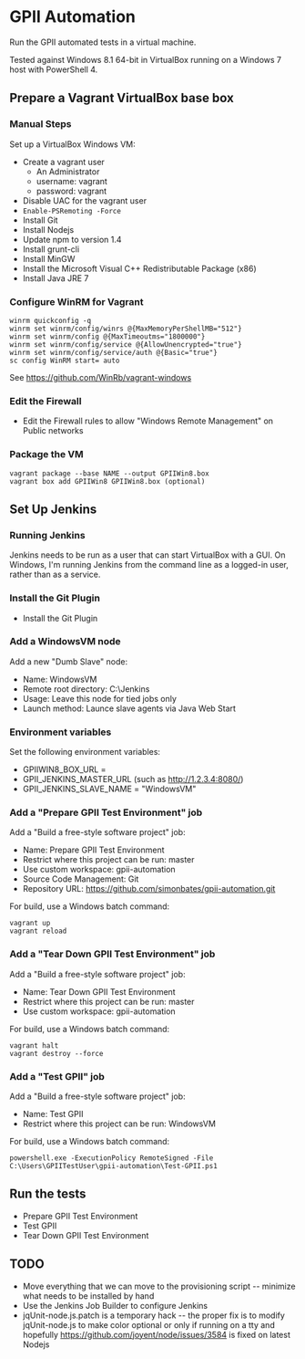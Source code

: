 GPII Automation
===============

Run the GPII automated tests in a virtual machine.

Tested against Windows 8.1 64-bit in VirtualBox running on a Windows 7 host with PowerShell 4.

Prepare a Vagrant VirtualBox base box
-------------------------------------

### Manual Steps

Set up a VirtualBox Windows VM:

* Create a vagrant user
  * An Administrator
  * username: vagrant
  * password: vagrant
* Disable UAC for the vagrant user
* `Enable-PSRemoting -Force`
* Install Git
* Install Nodejs
* Update npm to version 1.4
* Install grunt-cli
* Install MinGW
* Install the Microsoft Visual C++ Redistributable Package (x86)
* Install Java JRE 7

### Configure WinRM for Vagrant

```
winrm quickconfig -q
winrm set winrm/config/winrs @{MaxMemoryPerShellMB="512"}
winrm set winrm/config @{MaxTimeoutms="1800000"}
winrm set winrm/config/service @{AllowUnencrypted="true"}
winrm set winrm/config/service/auth @{Basic="true"}
sc config WinRM start= auto
```

See https://github.com/WinRb/vagrant-windows

### Edit the Firewall

* Edit the Firewall rules to allow "Windows Remote Management" on Public networks

### Package the VM

```
vagrant package --base NAME --output GPIIWin8.box
vagrant box add GPIIWin8 GPIIWin8.box (optional)
```

Set Up Jenkins
--------------

### Running Jenkins

Jenkins needs to be run as a user that can start VirtualBox with a GUI. On Windows, I'm running Jenkins from the command line as a logged-in user, rather than as a service.

### Install the Git Plugin

* Install the Git Plugin

### Add a WindowsVM node

Add a new "Dumb Slave" node:

* Name: WindowsVM
* Remote root directory: C:\Jenkins
* Usage: Leave this node for tied jobs only
* Launch method: Launce slave agents via Java Web Start

### Environment variables

Set the following environment variables:

* GPIIWIN8_BOX_URL = <URL to the GPIIWin8.box created above>
* GPII_JENKINS_MASTER_URL (such as http://1.2.3.4:8080/)
* GPII_JENKINS_SLAVE_NAME = "WindowsVM"

### Add a "Prepare GPII Test Environment" job

Add a "Build a free-style software project" job:

* Name: Prepare GPII Test Environment
* Restrict where this project can be run: master
* Use custom workspace: gpii-automation
* Source Code Management: Git
* Repository URL: https://github.com/simonbates/gpii-automation.git

For build, use a Windows batch command:

```
vagrant up
vagrant reload
```

### Add a "Tear Down GPII Test Environment" job

Add a "Build a free-style software project" job:

* Name: Tear Down GPII Test Environment
* Restrict where this project can be run: master
* Use custom workspace: gpii-automation

For build, use a Windows batch command:

```
vagrant halt
vagrant destroy --force
```

### Add a "Test GPII" job

Add a "Build a free-style software project" job:

* Name: Test GPII
* Restrict where this project can be run: WindowsVM

For build, use a Windows batch command:

```
powershell.exe -ExecutionPolicy RemoteSigned -File C:\Users\GPIITestUser\gpii-automation\Test-GPII.ps1
```

Run the tests
-------------

* Prepare GPII Test Environment
* Test GPII
* Tear Down GPII Test Environment

TODO
----

* Move everything that we can move to the provisioning script -- minimize what needs to be installed by hand
* Use the Jenkins Job Builder to configure Jenkins
* jqUnit-node.js.patch is a temporary hack -- the proper fix is to modify jqUnit-node.js to make color optional or only if running on a tty and hopefully https://github.com/joyent/node/issues/3584 is fixed on latest Nodejs
